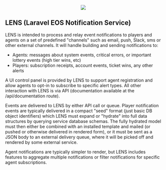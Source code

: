 <p align="center"><img src="http://eos-mc.dev.gamelogic.com/img/eos-dawn.gif"></p>


## LENS (Laravel EOS Notification Service)

LENS is intended to process and relay event notifications to players and agents on a set
of predefined "channels" such as email, push, Slack, sms or other external channels. It 
will handle building and sending notifications to:

- Agents: messages about system events, critical errors, or important lottery events (high tier wins, etc)
- Players: subscription receipts, account events, ticket wins, any other alerts

A UI control panel is provided by LENS to support agent registration and allow agents to 
opt-in to subscribe to specific alert types. All other interaction with LENS is via API (documentation
available at the /api/documentation route).

Events are delivered to LENS by either API call or queue. Player notification events are
typically delivered in a compact "seed" format (just basic DB object identifiers) which LENS
must expand or "hydrate" into full data structures by querying service database schemas.
The fully hydrated model must then either be combined with an installed template and mailed
(or pushed or otherwise delivered in rendered form), or it must be sent as a JSON body to
an external delivery queue, where it will be picked off and rendered by some external service.

Agent notifications are typically simpler to render, but LENS includes features to aggregate
multiple notifications or filter notifications for specific agent subscriptions.
